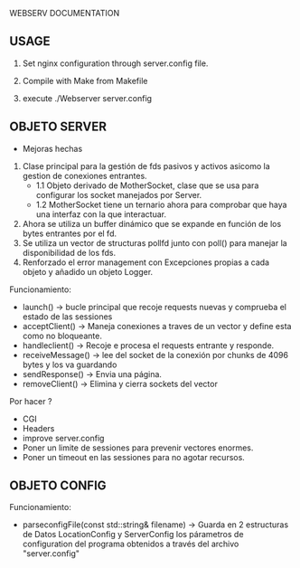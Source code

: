WEBSERV DOCUMENTATION

## USAGE ##
 
1. Set nginx configuration through server.config file.

2. Compile with Make from Makefile

3. execute ./Webserver server.config
 


## OBJETO SERVER ##

- Mejoras hechas
1. Clase principal para la gestión de fds pasivos y activos asicomo la gestion de conexiones entrantes.
    -   1.1 Objeto derivado de MotherSocket, clase que se usa para configurar los socket manejados por Server.
    -   1.2 MotherSocket tiene un ternario ahora para comprobar que haya una interfaz con la que interactuar.
2. Ahora se utiliza un buffer dinámico que se expande en función de los bytes entrantes por el fd.
3. Se utiliza un vector de structuras pollfd junto con poll() para manejar la disponibilidad de los fds.
4. Renforzado el error management con Excepciones propias a cada objeto y añadido un objeto Logger.

Funcionamiento:

 -    launch() -> bucle principal que recoje requests nuevas y comprueba el estado de las sessiones 
 -    acceptClient() -> Maneja conexiones a traves de un vector y define esta como no bloqueante.
 -    handleclient() -> Recoje e procesa el requests entrante y responde.
 -    receiveMessage() -> lee del socket de la conexión por chunks de 4096 bytes y los va guardando 
 -    sendResponse() -> Envia una página.
 -    removeClient() -> Elimina y cierra sockets del vector 

Por hacer ?
- CGI
- Headers
- improve server.config
- Poner un limite de sessiones para prevenir vectores<Server> enormes.
- Poner un timeout en las sessiones para no agotar recursos.

## OBJETO CONFIG ##

Funcionamiento:
- parseconfigFile(const std::string& filename) -> Guarda en 2 estructuras de Datos LocationConfig y ServerConfig los párametros de configuration del programa obtenidos a través del archivo "server.config"


